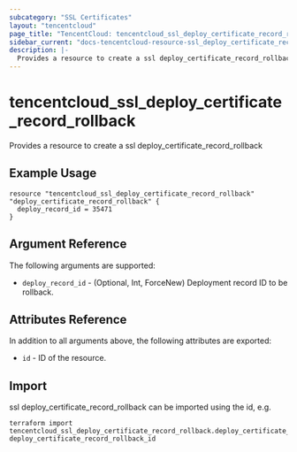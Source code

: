 ```yaml
---
subcategory: "SSL Certificates"
layout: "tencentcloud"
page_title: "TencentCloud: tencentcloud_ssl_deploy_certificate_record_rollback"
sidebar_current: "docs-tencentcloud-resource-ssl_deploy_certificate_record_rollback"
description: |-
  Provides a resource to create a ssl deploy_certificate_record_rollback
---
```


# tencentcloud_ssl_deploy_certificate_record_rollback

Provides a resource to create a ssl deploy_certificate_record_rollback

## Example Usage

```hcl
resource "tencentcloud_ssl_deploy_certificate_record_rollback" "deploy_certificate_record_rollback" {
  deploy_record_id = 35471
}
```

## Argument Reference

The following arguments are supported:

* `deploy_record_id` - (Optional, Int, ForceNew) Deployment record ID to be rollback.

## Attributes Reference

In addition to all arguments above, the following attributes are exported:

* `id` - ID of the resource.



## Import

ssl deploy_certificate_record_rollback can be imported using the id, e.g.

```
terraform import tencentcloud_ssl_deploy_certificate_record_rollback.deploy_certificate_record_rollback deploy_certificate_record_rollback_id
```

